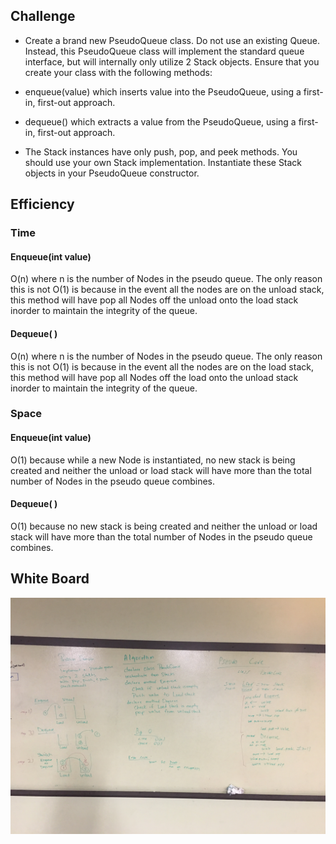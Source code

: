 ## Challenge
- Create a brand new PseudoQueue class. Do not use an existing Queue. Instead, this PseudoQueue class will implement the standard queue interface, but will internally only utilize 2 Stack objects. Ensure that you create your class with the following methods:

-  enqueue(value) which inserts value into the PseudoQueue, using a first-in, first-out approach.
- dequeue() which extracts a value from the PseudoQueue, using a first-in, first-out approach.
- The Stack instances have only push, pop, and peek methods. You should use your own Stack implementation. Instantiate these Stack objects in your PseudoQueue constructor.

## Efficiency

### Time

#### Enqueue(int value)
O(n) where n is the number of Nodes in the pseudo queue. The only reason this is not O(1) is because in the event all the nodes are on the unload stack, this method will have pop all Nodes off the unload onto the load stack inorder to maintain the integrity of the queue.

#### Dequeue( )
O(n) where n is the number of Nodes in the pseudo queue. The only reason this is not O(1) is because in the event all the nodes are on the load stack, this method will have pop all Nodes off the load onto the unload stack inorder to maintain the integrity of the queue.

### Space
#### Enqueue(int value)
O(1) because while a new Node is instantiated, no new stack is being created and neither the unload or load stack will have more than the total number of Nodes in the pseudo queue combines.

#### Dequeue( )
O(1) because  no new stack is being created and neither the unload or load stack will have more than the total number of Nodes in the pseudo queue combines.

## White Board
![PseudoQueue](Assets/pseudoQueue.JPG)
